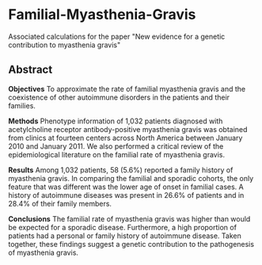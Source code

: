 # Familial-Myasthenia-Gravis
Associated calculations for the paper "New evidence for a genetic contribution to myasthenia gravis"

## Abstract
**Objectives**
To approximate the rate of familial myasthenia gravis and the coexistence of other autoimmune disorders in the patients and their families.

**Methods**
Phenotype information of 1,032 patients diagnosed with acetylcholine receptor antibody-positive myasthenia gravis was obtained from clinics at fourteen centers across North America between January 2010 and January 2011. We also performed a critical review of the epidemiological literature on the familial rate of myasthenia gravis. 

**Results**
Among 1,032 patients, 58 (5.6%) reported a family history of myasthenia gravis. In comparing the familial and sporadic cohorts, the only feature that was different was the lower age of onset in familial cases. A history of autoimmune diseases was present in 26.6% of patients and in 28.4% of their family members.

**Conclusions**
The familial rate of myasthenia gravis was higher than would be expected for a sporadic disease. Furthermore, a high proportion of patients had a personal or family history of autoimmune disease. Taken together, these findings suggest a genetic contribution to the pathogenesis of myasthenia gravis. 
